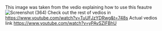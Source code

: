 This image was taken from the vedio explaining how to use this feautre
![Screenshot (364)](https://user-images.githubusercontent.com/89918273/158069940-43984d20-69f0-4f98-bb0c-00b17cf8b30d.png)
Check out the rest of vedios in https://www.youtube.com/watch?v=TuUFJzYDRwg&t=748s
Actual vedios link https://www.youtube.com/watch?v=yPAvSZlFBhU
